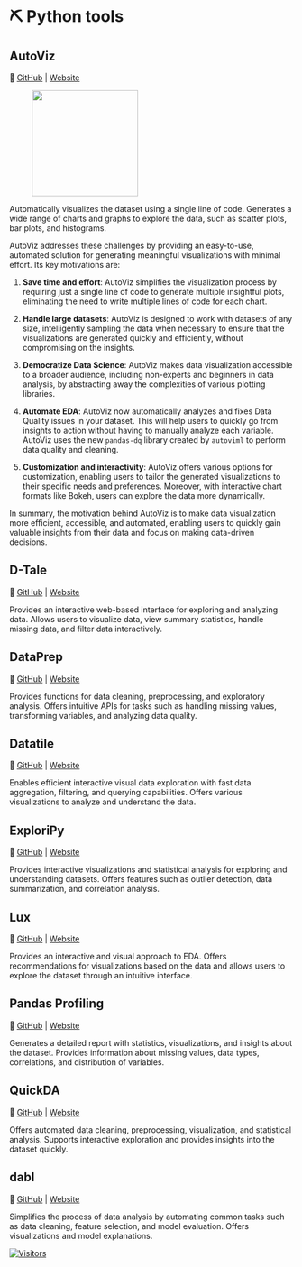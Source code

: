# ⛏ Python tools

## **AutoViz**
🔗 [GitHub](https://github.com/AutoViML/AutoViz) | [Website](https:)

<figure><img src="https://github.com/AutoViML/AutoViz/blob/master/images/logo.png" alt="" width="188"><figcaption></figcaption></figure>

Automatically visualizes the dataset using a single line of code. Generates a wide range of charts and graphs to explore the data, such as scatter plots, bar plots, and histograms.

AutoViz addresses these challenges by providing an easy-to-use, automated solution for generating meaningful visualizations with minimal effort. Its key motivations are:

1. **Save time and effort**: AutoViz simplifies the visualization process by requiring just a single line of code to generate multiple insightful plots, eliminating the need to write multiple lines of code for each chart.

2. **Handle large datasets**: AutoViz is designed to work with datasets of any size, intelligently sampling the data when necessary to ensure that the visualizations are generated quickly and efficiently, without compromising on the insights.

3. **Democratize Data Science**: AutoViz makes data visualization accessible to a broader audience, including non-experts and beginners in data analysis, by abstracting away the complexities of various plotting libraries.

4. **Automate EDA**: AutoViz now automatically analyzes and fixes Data Quality issues in your dataset. This will help users to quickly go from insights to action without having to manually analyze each variable. AutoViz uses the new `pandas-dq` library created by `autoviml` to perform data quality and cleaning.

5. **Customization and interactivity**: AutoViz offers various options for customization, enabling users to tailor the generated visualizations to their specific needs and preferences. Moreover, with interactive chart formats like Bokeh, users can explore the data more dynamically.

In summary, the motivation behind AutoViz is to make data visualization more efficient, accessible, and automated, enabling users to quickly gain valuable insights from their data and focus on making data-driven decisions.

## **D-Tale**
🔗 [GitHub](https://github.com/) | [Website](https:)

Provides an interactive web-based interface for exploring and analyzing data. Allows users to visualize data, view summary statistics, handle missing data, and filter data interactively.	

## **DataPrep**
🔗 [GitHub](https://github.com/) | [Website](https:)

Provides functions for data cleaning, preprocessing, and exploratory analysis. Offers intuitive APIs for tasks such as handling missing values, transforming variables, and analyzing data quality.	

## **Datatile**
🔗 [GitHub](https://github.com/) | [Website](https:)

Enables efficient interactive visual data exploration with fast data aggregation, filtering, and querying capabilities. Offers various visualizations to analyze and understand the data.	

## **ExploriPy**
🔗 [GitHub](https://github.com/) | [Website](https:)

Provides interactive visualizations and statistical analysis for exploring and understanding datasets. Offers features such as outlier detection, data summarization, and correlation analysis.	

## **Lux**
🔗 [GitHub](https://github.com/) | [Website](https:)

Provides an interactive and visual approach to EDA. Offers recommendations for visualizations based on the data and allows users to explore the dataset through an intuitive interface.	

## **Pandas Profiling**
🔗 [GitHub](https://github.com/) | [Website](https:)

Generates a detailed report with statistics, visualizations, and insights about the dataset. Provides information about missing values, data types, correlations, and distribution of variables.

## **QuickDA**
🔗 [GitHub](https://github.com/) | [Website](https:)

Offers automated data cleaning, preprocessing, visualization, and statistical analysis. Supports interactive exploration and provides insights into the dataset quickly.	

## **dabl**
🔗 [GitHub](https://github.com/) | [Website](https:)

Simplifies the process of data analysis by automating common tasks such as data cleaning, feature selection, and model evaluation. Offers visualizations and model explanations.	

[![Visitors](https://api.visitorbadge.io/api/visitors?path=https%3A%2F%2Fgithub.com%2Fdrshahizan\&labelColor=%23697689\&countColor=%23555555\&style=plastic)](https://visitorbadge.io/status?path=https%3A%2F%2Fgithub.com%2Fdrshahizan)

